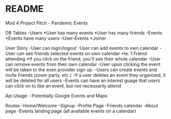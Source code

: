 # README

Mod 4 Project Pitch - Pandemic Events

DB Tables 
    -Users 
        *User has many events 
        *User has many friends 
    -Events 
        *Events have many users 
    -User-Events 
    *Joiner

User Story 
    -User can login/logout 
    -User can add events to own calendar 
    -User can see friends selected events on own calendar 
        *Ie. 1 Friend attending *If you click on the friend, you'll see their whole calendar
    -User can remove events from their own calendar 
    -User upon clicking the event will be taken to the even provider sign up. 
    -Users can create events and invite friends (zoom party, etc.) 
    -If a user deletes an event they organized, it will be deleted for all users 
    -Events can have an interest guage that users can click on to like an event, but not necessarily attend

Api Usage 
    - Potentially Google Events and Maps

Routes 
    -Home/Welcome 
    -Signup 
    -Profile Page 
    -Friends calendar 
    -About page 
    -Events landing page (all available events on a calendar)
